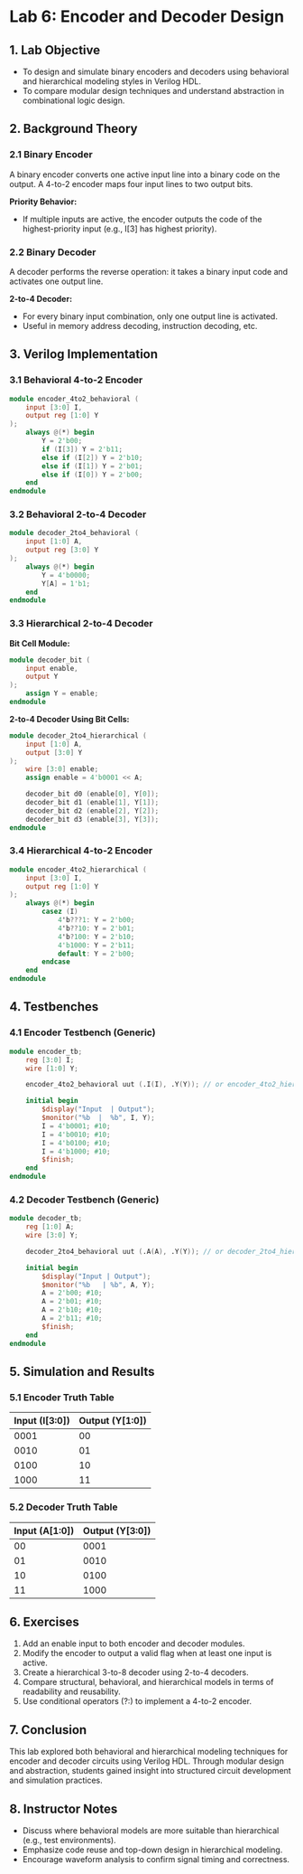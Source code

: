 
# Lab 6: Encoder and Decoder Design

## 1. Lab Objective
- To design and simulate binary encoders and decoders using behavioral and hierarchical modeling styles in Verilog HDL.
- To compare modular design techniques and understand abstraction in combinational logic design.

## 2. Background Theory

### 2.1 Binary Encoder
A binary encoder converts one active input line into a binary code on the output. A 4-to-2 encoder maps four input lines to two output bits.

**Priority Behavior:**
- If multiple inputs are active, the encoder outputs the code of the highest-priority input (e.g., I[3] has highest priority).

### 2.2 Binary Decoder
A decoder performs the reverse operation: it takes a binary input code and activates one output line.

**2-to-4 Decoder:**
- For every binary input combination, only one output line is activated.
- Useful in memory address decoding, instruction decoding, etc.

## 3. Verilog Implementation

### 3.1 Behavioral 4-to-2 Encoder
```verilog
module encoder_4to2_behavioral (
    input [3:0] I,
    output reg [1:0] Y
);
    always @(*) begin
        Y = 2'b00;
        if (I[3]) Y = 2'b11;
        else if (I[2]) Y = 2'b10;
        else if (I[1]) Y = 2'b01;
        else if (I[0]) Y = 2'b00;
    end
endmodule
```

### 3.2 Behavioral 2-to-4 Decoder
```verilog
module decoder_2to4_behavioral (
    input [1:0] A,
    output reg [3:0] Y
);
    always @(*) begin
        Y = 4'b0000;
        Y[A] = 1'b1;
    end
endmodule
```

### 3.3 Hierarchical 2-to-4 Decoder

**Bit Cell Module:**
```verilog
module decoder_bit (
    input enable,
    output Y
);
    assign Y = enable;
endmodule
```

**2-to-4 Decoder Using Bit Cells:**
```verilog
module decoder_2to4_hierarchical (
    input [1:0] A,
    output [3:0] Y
);
    wire [3:0] enable;
    assign enable = 4'b0001 << A;

    decoder_bit d0 (enable[0], Y[0]);
    decoder_bit d1 (enable[1], Y[1]);
    decoder_bit d2 (enable[2], Y[2]);
    decoder_bit d3 (enable[3], Y[3]);
endmodule
```

### 3.4 Hierarchical 4-to-2 Encoder
```verilog
module encoder_4to2_hierarchical (
    input [3:0] I,
    output reg [1:0] Y
);
    always @(*) begin
        casez (I)
            4'b???1: Y = 2'b00;
            4'b??10: Y = 2'b01;
            4'b?100: Y = 2'b10;
            4'b1000: Y = 2'b11;
            default: Y = 2'b00;
        endcase
    end
endmodule
```

## 4. Testbenches

### 4.1 Encoder Testbench (Generic)
```verilog
module encoder_tb;
    reg [3:0] I;
    wire [1:0] Y;

    encoder_4to2_behavioral uut (.I(I), .Y(Y)); // or encoder_4to2_hierarchical

    initial begin
        $display("Input  | Output");
        $monitor("%b  |  %b", I, Y);
        I = 4'b0001; #10;
        I = 4'b0010; #10;
        I = 4'b0100; #10;
        I = 4'b1000; #10;
        $finish;
    end
endmodule
```

### 4.2 Decoder Testbench (Generic)
```verilog
module decoder_tb;
    reg [1:0] A;
    wire [3:0] Y;

    decoder_2to4_behavioral uut (.A(A), .Y(Y)); // or decoder_2to4_hierarchical

    initial begin
        $display("Input | Output");
        $monitor("%b   | %b", A, Y);
        A = 2'b00; #10;
        A = 2'b01; #10;
        A = 2'b10; #10;
        A = 2'b11; #10;
        $finish;
    end
endmodule
```

## 5. Simulation and Results

### 5.1 Encoder Truth Table
| Input (I[3:0]) | Output (Y[1:0]) |
|----------------|------------------|
| 0001           | 00               |
| 0010           | 01               |
| 0100           | 10               |
| 1000           | 11               |

### 5.2 Decoder Truth Table
| Input (A[1:0]) | Output (Y[3:0]) |
|----------------|------------------|
| 00             | 0001             |
| 01             | 0010             |
| 10             | 0100             |
| 11             | 1000             |

## 6. Exercises
1. Add an enable input to both encoder and decoder modules.
2. Modify the encoder to output a valid flag when at least one input is active.
3. Create a hierarchical 3-to-8 decoder using 2-to-4 decoders.
4. Compare structural, behavioral, and hierarchical models in terms of readability and reusability.
5. Use conditional operators (?:) to implement a 4-to-2 encoder.

## 7. Conclusion
This lab explored both behavioral and hierarchical modeling techniques for encoder and decoder circuits using Verilog HDL. Through modular design and abstraction, students gained insight into structured circuit development and simulation practices.

## 8. Instructor Notes
- Discuss where behavioral models are more suitable than hierarchical (e.g., test environments).
- Emphasize code reuse and top-down design in hierarchical modeling.
- Encourage waveform analysis to confirm signal timing and correctness.
